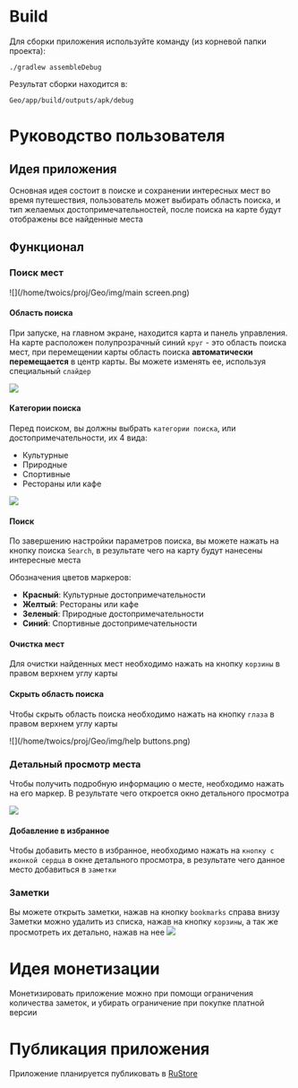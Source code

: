 # Build
Для сборки приложения используйте команду (из корневой папки проекта):
```shell
./gradlew assembleDebug
```

Результат сборки находится в:
```shell
Geo/app/build/outputs/apk/debug
```

# Руководство пользователя
## Идея приложения
Основная идея состоит в поиске и сохранении интересных мест во время путешествия, пользователь может
выбирать область поиска, и тип желаемых достопримечательностей, после поиска на карте будут отображены все найденные
места

## Функционал
### Поиск мест
![](/home/twoics/proj/Geo/img/main screen.png)

#### Область поиска
При запуске, на главном экране, находится карта и панель управления. На карте расположен полупрозрачный
синий `круг` - это область поиска мест, при перемещении карты область поиска **автоматически 
перемещается** в центр карты. Вы можете изменять ее, используя специальный `слайдер`

![](/home/twoics/proj/Geo/img/radius.png)

#### Категории поиска
Перед поиском, вы должны выбрать `категории поиска`, или достопримечательности, их 4 вида:
- Культурные
- Природные
- Спортивные
- Рестораны или кафе

![](/home/twoics/proj/Geo/img/categories.png)
#### Поиск
По завершению настройки параметров поиска, вы можете нажать на кнопку поиска `Search`, в результате чего на
карту будут нанесены интересные места

Обозначения цветов маркеров:
- **Красный**: Культурные достопримечательности
- **Желтый**: Рестораны или кафе
- **Зеленый**: Природные достопримечательности
- **Синий**: Спортивные достопримечательности

#### Очистка мест
Для очистки найденных мест необходимо нажать на кнопку `корзины` 
в правом верхнем углу карты

#### Скрыть область поиска
Чтобы скрыть область поиска необходимо нажать на кнопку `глаза`
в правом верхнем углу карты

![](/home/twoics/proj/Geo/img/help buttons.png)

### Детальный просмотр места
Чтобы получить подробную информацию о месте, необходимо нажать
на его маркер. В результате чего откроется окно детального просмотра

![](/home/twoics/proj/Geo/img/details.png)
#### Добавление в избранное
Чтобы добавить место в избранное, необходимо нажать на `кнопку
с иконкой сердца` в окне детального просмотра, в результате чего
данное место добавиться в `заметки`

### Заметки
Вы можете открыть заметки, нажав на кнопку `bookmarks` справа внизу
Заметки можно удалить из списка, нажав на кнопку `корзины`, а так
же просмотреть их детально, нажав на нее
![](/home/twoics/proj/Geo/img/bookmarks.png)

# Идея монетизации
Монетизировать приложение можно при помощи ограничения количества
заметок, и убирать ограничение при покупке платной версии

# Публикация приложения
Приложение планируется публиковать в [RuStore](https://www.rustore.ru/)